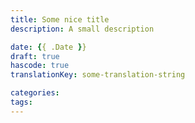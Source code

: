 ```yaml
---
title: Some nice title
description: A small description

date: {{ .Date }}
draft: true
hascode: true
translationKey: some-translation-string

categories:
tags:
---
```


